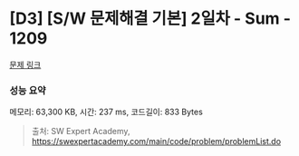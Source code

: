 # [D3] [S/W 문제해결 기본] 2일차 - Sum - 1209 

[문제 링크](https://swexpertacademy.com/main/code/problem/problemDetail.do?contestProbId=AV13_BWKACUCFAYh) 

### 성능 요약

메모리: 63,300 KB, 시간: 237 ms, 코드길이: 833 Bytes



> 출처: SW Expert Academy, https://swexpertacademy.com/main/code/problem/problemList.do